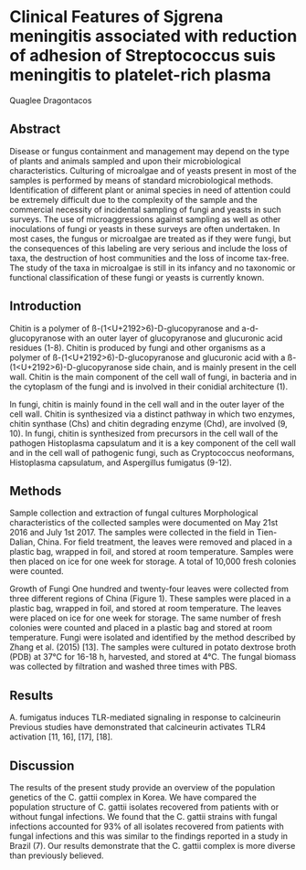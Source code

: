 # Clinical Features of Sjgrena meningitis associated with reduction of adhesion of Streptococcus suis meningitis to platelet-rich plasma
Quaglee Dragontacos


## Abstract
Disease or fungus containment and management may depend on the type of plants and animals sampled and upon their microbiological characteristics. Culturing of microalgae and of yeasts present in most of the samples is performed by means of standard microbiological methods. Identification of different plant or animal species in need of attention could be extremely difficult due to the complexity of the sample and the commercial necessity of incidental sampling of fungi and yeasts in such surveys. The use of microaggressions against sampling as well as other inoculations of fungi or yeasts in these surveys are often undertaken. In most cases, the fungus or microalgae are treated as if they were fungi, but the consequences of this labeling are very serious and include the loss of taxa, the destruction of host communities and the loss of income tax-free. The study of the taxa in microalgae is still in its infancy and no taxonomic or functional classification of these fungi or yeasts is currently known.


## Introduction
Chitin is a polymer of ß-(1<U+2192>6)-D-glucopyranose and a-d-glucopyranose with an outer layer of glucopyranose and glucuronic acid residues (1-8). Chitin is produced by fungi and other organisms as a polymer of ß-(1<U+2192>6)-D-glucopyranose and glucuronic acid with a ß-(1<U+2192>6)-D-glucopyranose side chain, and is mainly present in the cell wall. Chitin is the main component of the cell wall of fungi, in bacteria and in the cytoplasm of the fungi and is involved in their conidial architecture (1).

In fungi, chitin is mainly found in the cell wall and in the outer layer of the cell wall. Chitin is synthesized via a distinct pathway in which two enzymes, chitin synthase (Chs) and chitin degrading enzyme (Chd), are involved (9, 10). In fungi, chitin is synthesized from precursors in the cell wall of the pathogen Histoplasma capsulatum and it is a key component of the cell wall and in the cell wall of pathogenic fungi, such as Cryptococcus neoformans, Histoplasma capsulatum, and Aspergillus fumigatus (9-12).


## Methods
Sample collection and extraction of fungal cultures
Morphological characteristics of the collected samples were documented on May 21st 2016 and July 1st 2017. The samples were collected in the field in Tien-Dalian, China. For field treatment, the leaves were removed and placed in a plastic bag, wrapped in foil, and stored at room temperature. Samples were then placed on ice for one week for storage. A total of 10,000 fresh colonies were counted.

Growth of Fungi
One hundred and twenty-four leaves were collected from three different regions of China (Figure 1). These samples were placed in a plastic bag, wrapped in foil, and stored at room temperature. The leaves were placed on ice for one week for storage. The same number of fresh colonies were counted and placed in a plastic bag and stored at room temperature. Fungi were isolated and identified by the method described by Zhang et al. (2015) [13]. The samples were cultured in potato dextrose broth (PDB) at 37°C for 16-18 h, harvested, and stored at 4°C. The fungal biomass was collected by filtration and washed three times with PBS.


## Results
A. fumigatus induces TLR-mediated signaling in response to calcineurin
Previous studies have demonstrated that calcineurin activates TLR4 activation [11, 16], [17], [18].


## Discussion
The results of the present study provide an overview of the population genetics of the C. gattii complex in Korea. We have compared the population structure of C. gattii isolates recovered from patients with or without fungal infections. We found that the C. gattii strains with fungal infections accounted for 93% of all isolates recovered from patients with fungal infections and this was similar to the findings reported in a study in Brazil (7). Our results demonstrate that the C. gattii complex is more diverse than previously believed.
